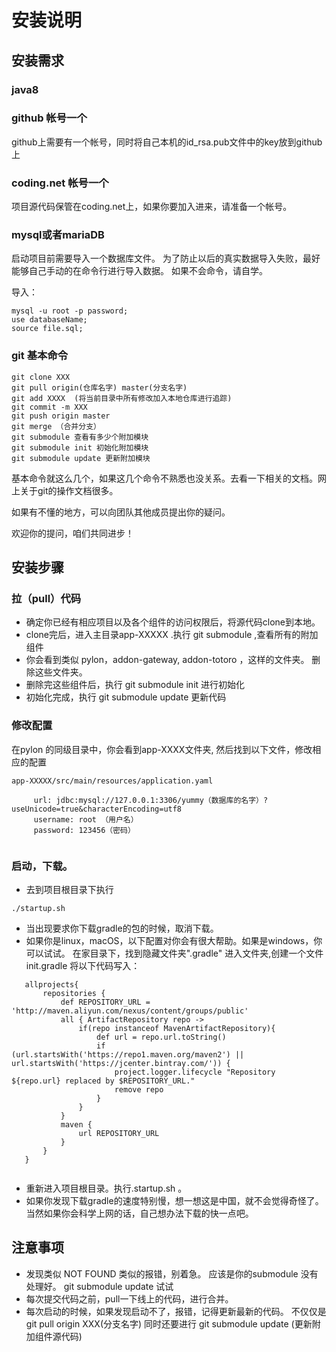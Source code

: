# 安装说明
## 安装需求
 
### java8
 
### github 帐号一个 
 
 github上需要有一个帐号，同时将自己本机的id_rsa.pub文件中的key放到github上
 
### coding.net 帐号一个
 
 项目源代码保管在coding.net上，如果你要加入进来，请准备一个帐号。
 
### mysql或者mariaDB
 
 启动项目前需要导入一个数据库文件。
 为了防止以后的真实数据导入失败，最好能够自己手动的在命令行进行导入数据。
 如果不会命令，请自学。
 
 导入：
  ```
  mysql -u root -p password;
  use databaseName;
  source file.sql;
  ```
### git 基本命令
   ``` 
  git clone XXX
  git pull origin(仓库名字) master(分支名字)
  git add XXXX  (将当前目录中所有修改加入本地仓库进行追踪)
  git commit -m XXX
  git push origin master
  git merge （合并分支） 
  git submodule 查看有多少个附加模块
  git submodule init 初始化附加模块
  git submodule update 更新附加模块
  
  ```
  基本命令就这么几个，如果这几个命令不熟悉也没关系。去看一下相关的文档。网上关于git的操作文档很多。
  
  如果有不懂的地方，可以向团队其他成员提出你的疑问。
  
  欢迎你的提问，咱们共同进步！
  
## 安装步骤
  
### 拉（pull）代码
  
  * 确定你已经有相应项目以及各个组件的访问权限后，将源代码clone到本地。
  * clone完后，进入主目录app-XXXXX .执行 git submodule ,查看所有的附加组件
  * 你会看到类似 pylon，addon-gateway, addon-totoro ，这样的文件夹。 删除这些文件夹。
  * 删除完这些组件后，执行 git submodule init 进行初始化
  * 初始化完成，执行  git submodule update 更新代码
  
### 修改配置
  
   在pylon 的同级目录中，你会看到app-XXXX文件夹, 然后找到以下文件，修改相应的配置
   ```
   app-XXXXX/src/main/resources/application.yaml 
 
        url: jdbc:mysql://127.0.0.1:3306/yummy（数据库的名字）?useUnicode=true&characterEncoding=utf8
        username: root （用户名）
        password: 123456（密码）
        
   ```
 
### 启动，下载。 
  
  * 去到项目根目录下执行
  
  ```
  ./startup.sh
  ```
  
  * 当出现要求你下载gradle的包的时候，取消下载。
  * 如果你是linux，macOS，以下配置对你会有很大帮助。如果是windows，你可以试试。
   在家目录下，找到隐藏文件夹".gradle"
   进入文件夹,创建一个文件 init.gradle
   将以下代码写入：
   
   
```
   allprojects{
       repositories {
           def REPOSITORY_URL = 'http://maven.aliyun.com/nexus/content/groups/public'
           all { ArtifactRepository repo ->
               if(repo instanceof MavenArtifactRepository){
                   def url = repo.url.toString()
                   if (url.startsWith('https://repo1.maven.org/maven2') || url.startsWith('https://jcenter.bintray.com/')) {
                       project.logger.lifecycle "Repository ${repo.url} replaced by $REPOSITORY_URL."
                       remove repo
                   }
               }
           }
           maven {
               url REPOSITORY_URL
           }
       }
   }
   
```

  * 重新进入项目根目录。执行.startup.sh 。 
  * 如果你发现下载gradle的速度特别慢，想一想这是中国，就不会觉得奇怪了。当然如果你会科学上网的话，自己想办法下载的快一点吧。
 
 
## 注意事项
 
 -  发现类似 NOT FOUND 类似的报错，别着急。 应该是你的submodule 没有处理好。
 git submodule update 试试
 - 每次提交代码之前，pull一下线上的代码，进行合并。
 - 每次启动的时候，如果发现启动不了，报错，记得更新最新的代码。
   不仅仅是 git pull origin XXX(分支名字)
   同时还要进行 git submodule update (更新附加组件源代码)
 
  
  
  
 